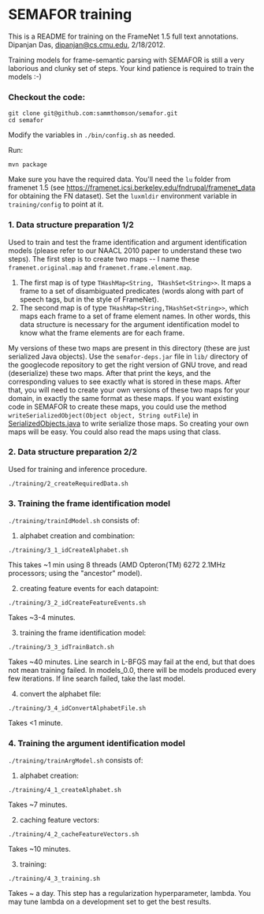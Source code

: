 # SEMAFOR training

This is a README for training on the FrameNet 1.5 full text annotations. 
Dipanjan Das, dipanjan@cs.cmu.edu, 2/18/2012.

Training models for frame-semantic parsing with SEMAFOR is still a very laborious and 
clunky set of steps. Your kind patience is required to train the models :-)

### Checkout the code:

```
git clone git@github.com:sammthomson/semafor.git
cd semafor
```

Modify the variables in `./bin/config.sh` as needed.

Run:

```
mvn package
```

Make sure you have the required data. You'll need the `lu` folder from framenet 1.5 
(see https://framenet.icsi.berkeley.edu/fndrupal/framenet_data for obtaining the FN dataset). 
Set the `luxmldir` environment variable in `training/config` to point at it.

### 1. Data structure preparation 1/2

Used to train and test the frame identification and argument identification models (please refer to our NAACL 2010 paper to understand these two steps). The first step is to create two maps -- I name these `framenet.original.map` and `framenet.frame.element.map`.
  1. The first map is of type `THashMap<String, THashSet<String>>`. It maps a frame to a set of disambiguated predicates (words along with part of speech tags, but in the style of FrameNet).
  2. The second map is of type `THashMap<String,THashSet<String>>`, which maps each frame to a set of frame element names. In other words, this data structure is necessary for the argument identification model to know what the frame elements are for each frame.

My versions of these two maps are present in this directory (these are just serialized Java objects). 
Use the `semafor-deps.jar` file in `lib/` directory of the googlecode repository to get the right version of GNU trove, and read (deserialize) these two maps. After that print the keys, and the corresponding values to see exactly what is 
stored in these maps. After that, you will need to create your own versions of these two maps for your domain, in exactly the same format as these maps. If you want existing code in SEMAFOR to create these maps, you could use the method `writeSerializedObject(Object object, String outFile`) in [SerializedObjects.java](https://github.com/sammthomson/semafor/blob/master/src/main/java/edu/cmu/cs/lti/ark/util/SerializedObjects.java) to write serialize those maps. So creating your own maps will be easy. You could also read the maps using that class.

### 2. Data structure preparation 2/2

Used for training and inference procedure.
```
./training/2_createRequiredData.sh
```

### 3. Training the frame identification model

 `./training/trainIdModel.sh` consists of:

1. alphabet creation and combination:
  ```
  ./training/3_1_idCreateAlphabet.sh
  ```
  This takes ~1 min using 8 threads (AMD Opteron(TM) 6272 2.1MHz processors; using the "ancestor" model).

2. creating feature events for each datapoint:
  ```
  ./training/3_2_idCreateFeatureEvents.sh
  ```
  Takes ~3-4 minutes.

3. training the frame identification model:
  ```
  ./training/3_3_idTrainBatch.sh
  ```
  Takes ~40 minutes.
  Line search in L-BFGS may fail at the end, but that does not mean training failed. 
  In models_0.0, there will be models produced every few iterations. If line search failed, take the last model.

4. convert the alphabet file:
  ```
  ./training/3_4_idConvertAlphabetFile.sh
  ```
  Takes <1 minute.

### 4. Training the argument identification model

`./training/trainArgModel.sh` consists of:

1. alphabet creation:
  ```
  ./training/4_1_createAlphabet.sh
  ```
  Takes ~7 minutes.

2. caching feature vectors:
  ```
  ./training/4_2_cacheFeatureVectors.sh
  ```
  Takes ~10 minutes.

3. training:
  ```
  ./training/4_3_training.sh
  ```
  Takes ~ a day.
  This step has a regularization hyperparameter, lambda. You may tune lambda on a development set to get the best results.
